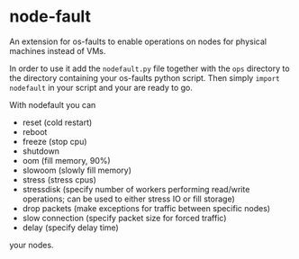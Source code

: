 # node-fault

An extension for os-faults to enable operations on nodes for physical machines instead of VMs.

In order to use it add the `nodefault.py` file together with the `ops` directory to the directory containing your os-faults python script.
Then simply `import nodefault` in your script and your are ready to go.

With nodefault you can

* reset (cold restart)
* reboot
* freeze (stop cpu)
* shutdown
* oom (fill memory, 90%) 
* slowoom (slowly fill memory) 
* stress (stress cpus)
* stressdisk (specify number of workers performing read/write operations; can be used to either stress IO or fill storage)
* drop packets (make exceptions for traffic between specific nodes)
* slow connection (specify packet size for forced traffic)
* delay (specify delay time)

your nodes.
